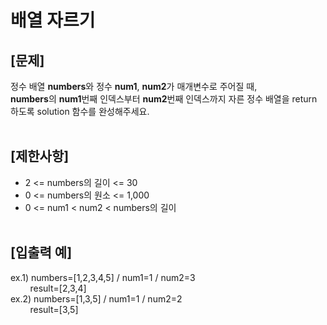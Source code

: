# 배열 자르기
## **[문제]**
정수 배열 **numbers**와 정수 **num1**, **num2**가 매개변수로 주어질 때,<br>
**numbers**의 **num1**번째 인덱스부터 **num2**번째 인덱스까지 자른 정수 배열을 return 하도록 solution 함수를 완성해주세요.<br>
<br>

## **[제한사항]**
* 2 <= numbers의 길이 <= 30
* 0 <= numbers의 원소 <= 1,000
* 0 <= num1 < num2 < numbers의 길이
<br><br>

## **[입출력 예]**
ex.1) numbers=[1,2,3,4,5] / num1=1 / num2=3<br>
&nbsp;&nbsp;&nbsp;&nbsp;&nbsp;&nbsp;&nbsp;&nbsp;result=[2,3,4]<br>
ex.2) numbers=[1,3,5] / num1=1 / num2=2<br>
&nbsp;&nbsp;&nbsp;&nbsp;&nbsp;&nbsp;&nbsp;&nbsp;result=[3,5]<br>